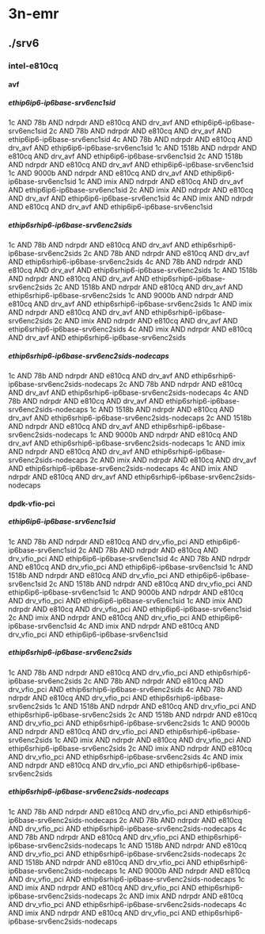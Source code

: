 # 3n-emr
## ./srv6
### intel-e810cq
#### avf
##### ethip6ip6-ip6base-srv6enc1sid
1c AND 78b AND ndrpdr AND e810cq AND drv_avf AND ethip6ip6-ip6base-srv6enc1sid
2c AND 78b AND ndrpdr AND e810cq AND drv_avf AND ethip6ip6-ip6base-srv6enc1sid
4c AND 78b AND ndrpdr AND e810cq AND drv_avf AND ethip6ip6-ip6base-srv6enc1sid
1c AND 1518b AND ndrpdr AND e810cq AND drv_avf AND ethip6ip6-ip6base-srv6enc1sid
2c AND 1518b AND ndrpdr AND e810cq AND drv_avf AND ethip6ip6-ip6base-srv6enc1sid
1c AND 9000b AND ndrpdr AND e810cq AND drv_avf AND ethip6ip6-ip6base-srv6enc1sid
1c AND imix AND ndrpdr AND e810cq AND drv_avf AND ethip6ip6-ip6base-srv6enc1sid
2c AND imix AND ndrpdr AND e810cq AND drv_avf AND ethip6ip6-ip6base-srv6enc1sid
4c AND imix AND ndrpdr AND e810cq AND drv_avf AND ethip6ip6-ip6base-srv6enc1sid
##### ethip6srhip6-ip6base-srv6enc2sids
1c AND 78b AND ndrpdr AND e810cq AND drv_avf AND ethip6srhip6-ip6base-srv6enc2sids
2c AND 78b AND ndrpdr AND e810cq AND drv_avf AND ethip6srhip6-ip6base-srv6enc2sids
4c AND 78b AND ndrpdr AND e810cq AND drv_avf AND ethip6srhip6-ip6base-srv6enc2sids
1c AND 1518b AND ndrpdr AND e810cq AND drv_avf AND ethip6srhip6-ip6base-srv6enc2sids
2c AND 1518b AND ndrpdr AND e810cq AND drv_avf AND ethip6srhip6-ip6base-srv6enc2sids
1c AND 9000b AND ndrpdr AND e810cq AND drv_avf AND ethip6srhip6-ip6base-srv6enc2sids
1c AND imix AND ndrpdr AND e810cq AND drv_avf AND ethip6srhip6-ip6base-srv6enc2sids
2c AND imix AND ndrpdr AND e810cq AND drv_avf AND ethip6srhip6-ip6base-srv6enc2sids
4c AND imix AND ndrpdr AND e810cq AND drv_avf AND ethip6srhip6-ip6base-srv6enc2sids
##### ethip6srhip6-ip6base-srv6enc2sids-nodecaps
1c AND 78b AND ndrpdr AND e810cq AND drv_avf AND ethip6srhip6-ip6base-srv6enc2sids-nodecaps
2c AND 78b AND ndrpdr AND e810cq AND drv_avf AND ethip6srhip6-ip6base-srv6enc2sids-nodecaps
4c AND 78b AND ndrpdr AND e810cq AND drv_avf AND ethip6srhip6-ip6base-srv6enc2sids-nodecaps
1c AND 1518b AND ndrpdr AND e810cq AND drv_avf AND ethip6srhip6-ip6base-srv6enc2sids-nodecaps
2c AND 1518b AND ndrpdr AND e810cq AND drv_avf AND ethip6srhip6-ip6base-srv6enc2sids-nodecaps
1c AND 9000b AND ndrpdr AND e810cq AND drv_avf AND ethip6srhip6-ip6base-srv6enc2sids-nodecaps
1c AND imix AND ndrpdr AND e810cq AND drv_avf AND ethip6srhip6-ip6base-srv6enc2sids-nodecaps
2c AND imix AND ndrpdr AND e810cq AND drv_avf AND ethip6srhip6-ip6base-srv6enc2sids-nodecaps
4c AND imix AND ndrpdr AND e810cq AND drv_avf AND ethip6srhip6-ip6base-srv6enc2sids-nodecaps
#### dpdk-vfio-pci
##### ethip6ip6-ip6base-srv6enc1sid
1c AND 78b AND ndrpdr AND e810cq AND drv_vfio_pci AND ethip6ip6-ip6base-srv6enc1sid
2c AND 78b AND ndrpdr AND e810cq AND drv_vfio_pci AND ethip6ip6-ip6base-srv6enc1sid
4c AND 78b AND ndrpdr AND e810cq AND drv_vfio_pci AND ethip6ip6-ip6base-srv6enc1sid
1c AND 1518b AND ndrpdr AND e810cq AND drv_vfio_pci AND ethip6ip6-ip6base-srv6enc1sid
2c AND 1518b AND ndrpdr AND e810cq AND drv_vfio_pci AND ethip6ip6-ip6base-srv6enc1sid
1c AND 9000b AND ndrpdr AND e810cq AND drv_vfio_pci AND ethip6ip6-ip6base-srv6enc1sid
1c AND imix AND ndrpdr AND e810cq AND drv_vfio_pci AND ethip6ip6-ip6base-srv6enc1sid
2c AND imix AND ndrpdr AND e810cq AND drv_vfio_pci AND ethip6ip6-ip6base-srv6enc1sid
4c AND imix AND ndrpdr AND e810cq AND drv_vfio_pci AND ethip6ip6-ip6base-srv6enc1sid
##### ethip6srhip6-ip6base-srv6enc2sids
1c AND 78b AND ndrpdr AND e810cq AND drv_vfio_pci AND ethip6srhip6-ip6base-srv6enc2sids
2c AND 78b AND ndrpdr AND e810cq AND drv_vfio_pci AND ethip6srhip6-ip6base-srv6enc2sids
4c AND 78b AND ndrpdr AND e810cq AND drv_vfio_pci AND ethip6srhip6-ip6base-srv6enc2sids
1c AND 1518b AND ndrpdr AND e810cq AND drv_vfio_pci AND ethip6srhip6-ip6base-srv6enc2sids
2c AND 1518b AND ndrpdr AND e810cq AND drv_vfio_pci AND ethip6srhip6-ip6base-srv6enc2sids
1c AND 9000b AND ndrpdr AND e810cq AND drv_vfio_pci AND ethip6srhip6-ip6base-srv6enc2sids
1c AND imix AND ndrpdr AND e810cq AND drv_vfio_pci AND ethip6srhip6-ip6base-srv6enc2sids
2c AND imix AND ndrpdr AND e810cq AND drv_vfio_pci AND ethip6srhip6-ip6base-srv6enc2sids
4c AND imix AND ndrpdr AND e810cq AND drv_vfio_pci AND ethip6srhip6-ip6base-srv6enc2sids
##### ethip6srhip6-ip6base-srv6enc2sids-nodecaps
1c AND 78b AND ndrpdr AND e810cq AND drv_vfio_pci AND ethip6srhip6-ip6base-srv6enc2sids-nodecaps
2c AND 78b AND ndrpdr AND e810cq AND drv_vfio_pci AND ethip6srhip6-ip6base-srv6enc2sids-nodecaps
4c AND 78b AND ndrpdr AND e810cq AND drv_vfio_pci AND ethip6srhip6-ip6base-srv6enc2sids-nodecaps
1c AND 1518b AND ndrpdr AND e810cq AND drv_vfio_pci AND ethip6srhip6-ip6base-srv6enc2sids-nodecaps
2c AND 1518b AND ndrpdr AND e810cq AND drv_vfio_pci AND ethip6srhip6-ip6base-srv6enc2sids-nodecaps
1c AND 9000b AND ndrpdr AND e810cq AND drv_vfio_pci AND ethip6srhip6-ip6base-srv6enc2sids-nodecaps
1c AND imix AND ndrpdr AND e810cq AND drv_vfio_pci AND ethip6srhip6-ip6base-srv6enc2sids-nodecaps
2c AND imix AND ndrpdr AND e810cq AND drv_vfio_pci AND ethip6srhip6-ip6base-srv6enc2sids-nodecaps
4c AND imix AND ndrpdr AND e810cq AND drv_vfio_pci AND ethip6srhip6-ip6base-srv6enc2sids-nodecaps
